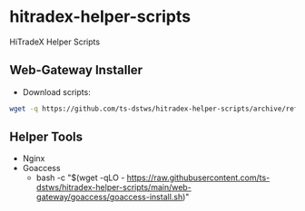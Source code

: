# hitradex-helper-scripts
HiTradeX Helper Scripts

## Web-Gateway Installer
- Download scripts:
```bash
wget -q https://github.com/ts-dstws/hitradex-helper-scripts/archive/refs/heads/main.zip && unzip main.zip && rm -f main.zip
```

## Helper Tools
- Nginx
- Goaccess
  - bash -c "$(wget -qLO - https://raw.githubusercontent.com/ts-dstws/hitradex-helper-scripts/main/web-gateway/goaccess/goaccess-install.sh)"
